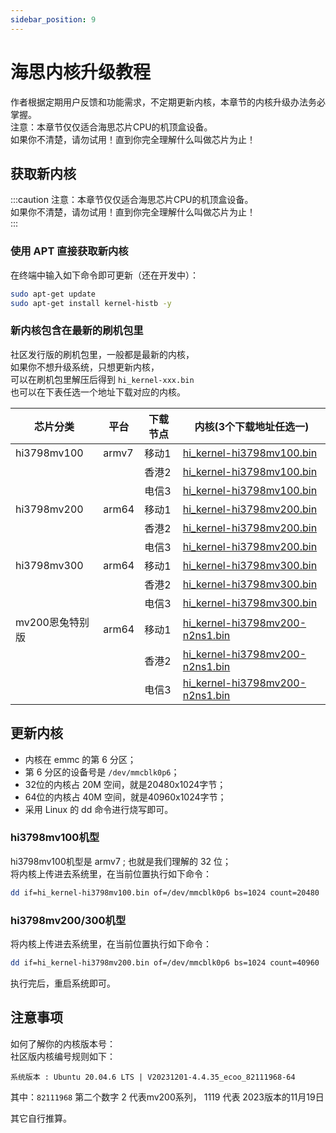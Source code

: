 ```yaml
---
sidebar_position: 9
---
```


# 海思内核升级教程

作者根据定期用户反馈和功能需求，不定期更新内核，本章节的内核升级办法务必掌握。  
注意：本章节仅仅适合海思芯片CPU的机顶盒设备。  
如果你不清楚，请勿试用！直到你完全理解什么叫做芯片为止！  

## 获取新内核

:::caution
注意：本章节仅仅适合海思芯片CPU的机顶盒设备。  
如果你不清楚，请勿试用！直到你完全理解什么叫做芯片为止！  
:::

### 使用 APT 直接获取新内核

在终端中输入如下命令即可更新（还在开发中）：  

```bash
sudo apt-get update
sudo apt-get install kernel-histb -y
```

### 新内核包含在最新的刷机包里

社区发行版的刷机包里，一般都是最新的内核，  
如果你不想升级系统，只想更新内核，  
可以在刷机包里解压后得到 ```hi_kernel-xxx.bin```   
也可以在下表任选一个地址下载对应的内核。  

| 芯片分类 | 平台 | 下载节点 | 内核(3个下载地址任选一) |
| ------- | ----- | ------- | ----- |
| hi3798mv100 | armv7 | 移动1 | [hi_kernel-hi3798mv100.bin](https://node.histb.com:9088/update/soft_init/kernels/armhf/hi_kernel-hi3798mv100.bin) |
|  |  | 香港2 |[hi_kernel-hi3798mv100.bin](https://node2.histb.com/update/soft_init/kernels/armhf/hi_kernel-hi3798mv100.bin)  |
|  |  | 电信3 |[hi_kernel-hi3798mv100.bin](https://node3.histb.com:9088/update/soft_init/kernels/armhf/hi_kernel-hi3798mv100.bin)  |
| hi3798mv200 | arm64 | 移动1 | [hi_kernel-hi3798mv200.bin](https://node.histb.com:9088/update/soft_init/kernels/arm64/hi_kernel-hi3798mv200.bin) |
|  |  | 香港2 |[hi_kernel-hi3798mv200.bin](https://node2.histb.com/update/soft_init/kernels/arm64/hi_kernel-hi3798mv200.bin)  |
|  |  | 电信3 |[hi_kernel-hi3798mv200.bin](https://node3.histb.com:9088/update/soft_init/kernels/arm64/hi_kernel-hi3798mv200.bin)  |
| hi3798mv300 | arm64 | 移动1 | [hi_kernel-hi3798mv300.bin](https://node.histb.com:9088/update/soft_init/kernels/arm64/hi_kernel-hi3798mv200.bin) |
|  |  | 香港2 |[hi_kernel-hi3798mv300.bin](https://node2.histb.com/update/soft_init/kernels/arm64/hi_kernel-hi3798mv300.bin)  |
|  |  | 电信3 |[hi_kernel-hi3798mv300.bin](https://node3.histb.com:9088/update/soft_init/kernels/arm64/hi_kernel-hi3798mv300.bin)  |
| mv200恩兔特别版 | arm64 | 移动1 | [hi_kernel-hi3798mv200-n2ns1.bin](https://node.histb.com:9088/update/soft_init/kernels/arm64/hi_kernel-hi3798mv200-n2ns1.bin) |
|  |  | 香港2 |[hi_kernel-hi3798mv200-n2ns1.bin](https://node2.histb.com/update/soft_init/kernels/arm64/hi_kernel-hi3798mv200-n2ns1.bin)  |
|  |  | 电信3 |[hi_kernel-hi3798mv200-n2ns1.bin](https://node3.histb.com:9088/update/soft_init/kernels/arm64/hi_kernel-hi3798mv200-n2ns1.bin)  |


## 更新内核

- 内核在 emmc 的第 6 分区；  
- 第 6 分区的设备号是 `/dev/mmcblk0p6`； 
- 32位的内核占 20M 空间，就是20480x1024字节；  
- 64位的内核占 40M 空间，就是40960x1024字节；   
- 采用 Linux 的 dd 命令进行烧写即可。  

### hi3798mv100机型

hi3798mv100机型是 armv7 ; 也就是我们理解的 32 位；  
将内核上传进去系统里，在当前位置执行如下命令：  
```bash
dd if=hi_kernel-hi3798mv100.bin of=/dev/mmcblk0p6 bs=1024 count=20480
```

### hi3798mv200/300机型

将内核上传进去系统里，在当前位置执行如下命令：  
```bash
dd if=hi_kernel-hi3798mv200.bin of=/dev/mmcblk0p6 bs=1024 count=40960
```

执行完后，重启系统即可。

## 注意事项

如何了解你的内核版本号：  
社区版内核编号规则如下：  

```
系统版本 : Ubuntu 20.04.6 LTS | V20231201-4.4.35_ecoo_82111968-64
```

其中：```82111968``` 第二个数字 2 代表mv200系列， 1119 代表 2023版本的11月19日

其它自行推算。



